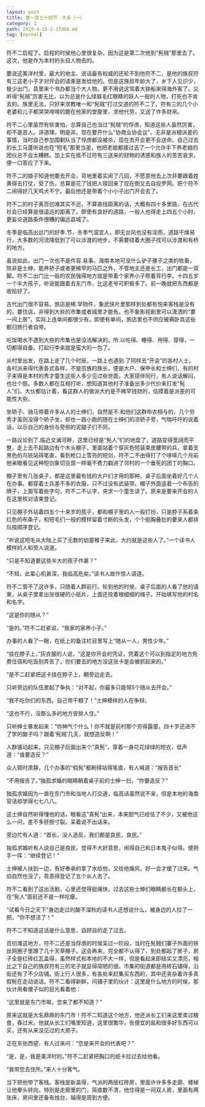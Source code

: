 ```yaml
---
layout: post
title: 第一百七十四节　大会（一）
category: 2
path: 2010-4-15-2-17400.md
tag: [normal]
---
```


符不二启程了。启程的时侯他心里很复杂。因为这是第二次他到“髡贼”那里去了。这次，他是作为本村的头目人物去的。

要说这美洋村里，最大的地主、说话最有权威的还轮不到他符不二，是他的族叔符有三这老小子才对开会的请柬是发给他的。但是这族叔年龄大了，乡下人见识少，极少出门，县里来个书办都当个大人物。更不用说这驾着大铁船来得海外客了。又听得“髡贼”厉害无比，以为总是什么绿眉毛红眼睛的妖人一般的人物，打死也不肯去的。族里无法，只好来求教唯一和“髡贼”打过交道的符不二了。符有三的几个小老婆和儿子都哭哭啼啼的跪在他家的堂屋里，求他代劳，又送了许多财帛。

符不二心里虽然有些害怕，总算自己也当过“髡贼”的俘虏，知道这些人虽然厉害，却不是恶人。讲道理，明是非。现在要开什么“协商业协会议”，无非是派粮派差的事情，当时自己参加围剿队当了俘虏都没被杀，现在去开会更不会送命。自己过去的长工马蓬听说也在“短毛”那里当差，他把老娘都接过去了一个允许手下养老娘的团伙总不会太糟糕。加上实在抵不过符有三送来的财物的诱惑和族人的苦苦哀求，便一口答应了下来。

符不二的娘子知道他要去开会，背地里着实闹了几回，不愿意他去上次非要跟着姓黄得去打仗，受了伤，总算是花了钱把人赎回来了现在倒又去自投罗网。把个符不二闹得好几天鸡犬不宁。最后他还是带着个小小子出门开会去了。

符不二的村子离百仞滩其实不远，不算直线距离的话，大概有四十多里路，在古代社会已经算是很遥远的距离了。即使有良好的道路，一般人也得走上四五个小时，更妄论道路条件很糟的偏远县城了。

冬季是临高出远门的好季.节，冬季气温宜人，即无台风也没有淫雨，道路干燥易行，大多数的河流降低到了可以涉渡的地步，不需要绕着大圈子找可以涉渡和有桥的地方。

虽说如此，出门一次也不是件容.易事。海南本地可没什么驴子骡子之类的牲畜，除非是士绅，能养轿子或者更稀罕的马匹之外，不管地主还是长工，出门都是一双脚。符不二出门比一般的农民强得地方就是带着个家养小子帮着背行李。十四五岁一个半大孩子，听说能跟着去东门市，比这老爷可积极多了。前一晚就把东西都是收拾好了。

古代出门很不容易。旅店是稀.罕物件，象武侠片里那样到处都有悦来客栈是没有的，要住店，非得到大些的市集或者城里才能有。也不象影视剧里可以潇洒的“要一间上房”，实际上连单间都很少有。即使有单间，旅店里也不供应被褥卧具这些都归旅行者自带。

吃饭喝水不遇到大些的市集也是没法解决的。所.以吃得、睡得、用得、穿得，一切都得自备。打起行李来就是蛮大的一包了。

从村里出发，在路上走了几个时辰，一路上也遇到.了同样去“开会”的各村人士。各村派来得代表各式各样，不是宗族的族长，便是大户、保甲长和士绅们，有的村子来得是本村的秀才童生这些人多少见过些世面。大家搭伴同行，有人说话解闷，也壮个胆。多数人都在互相打听，想知道其他村子准备出多少代价来打发“髡人”们。大伙都估计着，看这群人的做派大约是不稀罕钱财的，估摸着是派差的可能性大些。

坐轿子、骑马带着许多从人的士绅们，自然是不.和他们这群布衣相与的，几个穷秀才虽则没得个轿子坐，却也一路小跑的随在士绅们的凉轿子旁，气喘吁吁的说着话，以示自己的身份与旁侧的泥腿子们不同。

一路议论到了.临近文澜河畔，这里已经是“髡人”们的地盘了，道路变得宽阔而平整，走上去不起路边有个木头棚子，里面站着个穿灰色短装束皮腰带的兵，拿着支黑色的鸟铳站得笔直，看到枪口上雪亮的短剑，符不二不由得打了个哆嗦几个月前他亲眼看见这种短剑象切豆腐一样毫不费力戳进了邻村的一个垂死的团丁的胸口。

棚子里有几张桌子，都是这里最有钱的大户们才用的那种，桌子后面坐着好几个人在办事。都穿着士兵差不多的衣服，只不过没有武装带。棚子外面竖着一个布告的牌子，上面写着些字句，符不二不认字，央求一个童生读了。原来是要来开会的人在这里核对请柬登记。

只见棚子外站着四五个十来岁的孩子，都和棚子里的人一般打扮，只是脖子系着条红色的布条子，和短毛们一般的模样留着寸断的头发，个个挺胸叠肚的要来人都排队按顺序登记。

“听说这短毛从大陆上买了无数的幼童稚子来此，大约就是这些人了。”一个读书人模样的人和旁人说道。

“只是不知道要这些半大的孩子作甚？”

“不知，此辈心机甚深，我临高危矣。”读书人故作惊人语道。

符不二管不了这许多，只随着人群前行。轮到他的时侯，桌子后面的人看了他的请柬，从桌子里拿出张很硬的小纸片，上面还拴着根细细的绳子。开始填写他的村名和名字。

“这是你的随从？”

“是的。”符不二赶紧说，“我家的家养小子。”

办事的人看了一眼，在纸上的备注栏目里写上“随从一人，男性少年。”

“挂在脖子上，”灰衣服的人说，“这是你开会的凭证，凭着这个可以到指定的地方免费住宿和吃饭别弄丢了，你们要去的地方没这张卡是会被抓起来的。”

“是不二赶紧把这卡挂在脖子上，朝旁边走去。

只听旁边的队伍里起了争执：“对不起，你最多只能带5个随从去开会。”

“我不吃你们的东西，自己带干粮了！”士绅模样的人在争辩。

“这也不行，没那么多的地方安排人住。”

只听绅士暴发起来：“你神气个什么！你不就是前村那个穷得露蛋，四十岁还进不了学的酸子吗？跟着‘髡贼’几天，就想造反啊！”

人群骚动起来，只见棚子后面出来个“真髡”，穿着一身花花绿绿的短衣，低声道：“谁要造反？”

众人顿时肃静，几个办事的“假髡”都刷得站得笔直，有人喊道：“报告首长”

“不用报告了。”独孤求婚的眼睛朝着桌子前的士绅一扫，“你要造反？”

独孤求婚因为一直在东门市和当地人打交道，临高话虽然说不来，但是本地的海南官话却学得七七八八。

这士绅自然听得懂他的话，眼看这“真髡”出来，本来胆气已经怯了不少，又被他这么一问，差不多肝胆寸裂。呆着说不出话来。

旁边忙有人道：“首长，没人造反，我们都是良民，良民。”

独孤求婚听有人说自己是良民，觉得不大好意思，闹得自己和日本鬼子似得。便把手一挥：“继续登记！”

士绅被人扶到一边，有好奉承的拿了水给他，又给他煽风，好一会才缓了过来。气焰自然也没了，乖乖得登记了五个从人去了。

符不二看到了这出活剧，心里还觉得挺痛快，过去这些士绅们眼睛都长在额头上，在“髡人”面前还不是一样吃瘪。

“试看今日之天下”身边走过的酸不溜秋的读书人还想说什么，被身边的人拉了一把，“你不想活了！”

符不二不知道这话是什么意思，自顾自的走了过去。

百仞滩这地方，符不二还是当俘虏的时侯呆过一阶段，当时在髡贼们寨子外面的铁丝网圈子里蹲了几十天草棚子。这会再来，完全都不认得了，到处都起了房子，房子全是红砖红瓦盖得，虽然样式和本地的不大一样，但是看起来即结实又漂亮，相比之下自己的族叔符有三的宅子就显得简陋的很。市集的街道都是用砖石铺得，沿街还有了不少店铺。街上行人很多，有各处来赶集买东西的，其中还夹杂着许多真假髡在走动说话。符不二看得新鲜，问铺子里的伙计：这里是什么地方的时侯，那伙计用看傻子似的目光看着他：

“这里就是东门市嘛，您来了都不知道？”

原来这就是大名鼎鼎的东门市！符不二知道这个地方，他还派长工们来这里卖过粮食，舂过米。他就从长工们嘴里知道，这里很繁华，有便宜的盐和很多好东西可以买，还有从来没见过的大房子。

正在东张西望，有人过来问：“您是来开会的代表吧？”

“是，是，我是美洋村的。”符不二赶紧把胸口的纸卡拉过去给他看。

“我带您去住所。”来人十分客气。

当下把他带了客栈。客栈是新盖得，气派的两层红砖房，里面许许多多走廊、楼梯让他晕头转向，特别是走廊里的门，简直数不清，他住得是一间双人房，里面有两张床，房间里还备有烛台，端得是周到方便。